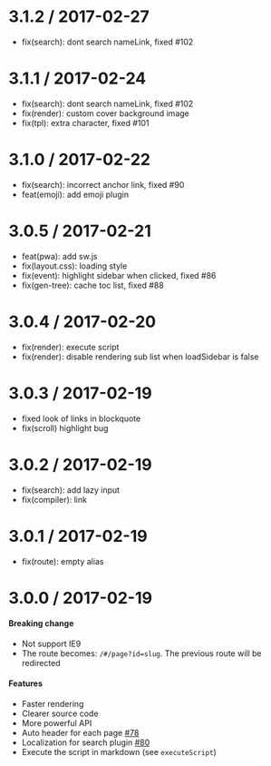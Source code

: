 
3.1.2 / 2017-02-27
==================

  * fix(search): dont search nameLink, fixed #102

3.1.1 / 2017-02-24
==================

  * fix(search): dont search nameLink, fixed #102
  * fix(render): custom cover background image
  * fix(tpl): extra character, fixed #101

3.1.0 / 2017-02-22
==================

  * fix(search): incorrect anchor link, fixed #90
  * feat(emoji): add emoji plugin

3.0.5 / 2017-02-21
==================

  * feat(pwa): add sw.js
  * fix(layout.css): loading style
  * fix(event): highlight sidebar when clicked, fixed #86
  * fix(gen-tree): cache toc list, fixed #88

3.0.4 / 2017-02-20
==================

  * fix(render): execute script
  * fix(render): disable rendering sub list when loadSidebar is false

3.0.3 / 2017-02-19
==================

  * fixed look of links in blockquote
  * fix(scroll) highlight bug

3.0.2 / 2017-02-19
==================

  * fix(search): add lazy input
  * fix(compiler): link

3.0.1 / 2017-02-19
==================

  * fix(route): empty alias

3.0.0 / 2017-02-19
==================

#### Breaking change
- Not support IE9
- The route becomes: `/#/page?id=slug`. The previous route will be redirected

#### Features
- Faster rendering
- Clearer source code
- More powerful API
- Auto header for each page [#78](https://github.com/QingWei-Li/docsify/issues/78)
- Localization for search plugin [#80](https://github.com/QingWei-Li/docsify/issues/80)
- Execute the script in markdown (see `executeScript`)
